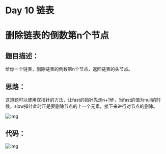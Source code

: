 # Day 10 链表

# 删除链表的倒数第n个节点

## 题目描述：

给你一个链表，删除链表的倒数第n个节点，返回链表的头节点。

## 思路：

这道题可以使用双指针的方法，让fast的指针先走n+1步，当fast的值为null的时候，slow指针此时正是要删除节点的上一个元素，接下来进行对节点的删除。



![img](https://ziyuantypora.oss-cn-beijing.aliyuncs.com/1741773159901-46cea5a6-b2be-46c2-95dc-8a70cc5af07c.jpeg)

## 代码：

![img](https://ziyuantypora.oss-cn-beijing.aliyuncs.com/1741773171257-1d51945e-0787-4c7b-b726-89b5f2ffe144.png)